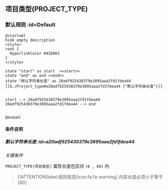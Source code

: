 ## 项目类型(PROJECT_TYPE) <!-- {docsify-ignore-all} -->

   

### 默认规则 :id=Default

```plantuml
@startuml
hide empty description
<style>
root {
  HyperlinkColor #42b983
}
</style>

state "start" as start  <<start>>
state "end" as end <<end>>
state "默认字符串长度" as 20adf925430379e3895aaa2fd1fdea44 [[$./Project_type#a20adf925430379e3895aaa2fd1fdea44 {"默认字符串长度"}]]


start --> 20adf925430379e3895aaa2fd1fdea44 
20adf925430379e3895aaa2fd1fdea44 --> end 


@enduml
```

#### 条件说明

##### 默认字符串长度 :id=a20adf925430379e3895aaa2fd1fdea44


*关键条件*


`PROJECT_TYPE(项目类型)` 属性长度在区间 `(0 , 60]` 内

> [!ATTENTION|label:规则信息|icon:fa fa-warning]
> 内容长度必须小于等于[60]







